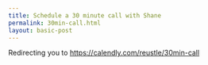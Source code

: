 ```yaml
---
title: Schedule a 30 minute call with Shane
permalink: 30min-call.html
layout: basic-post
---
```


Redirecting you to <a href="https://calendly.com/reustle/30min-call">https://calendly.com/reustle/30min-call</a>

<script>
  window.location = "https://calendly.com/reustle/30min-call";
</script>
